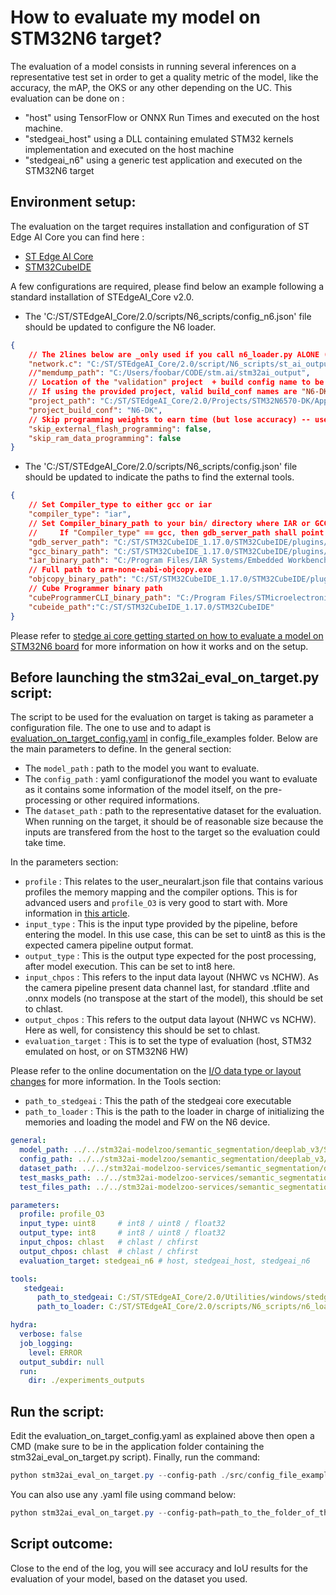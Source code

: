 # How to evaluate my model on STM32N6 target?

The evaluation of a model consists in running several inferences on a representative test set in order to get a quality metric of the model, like the accuracy, the mAP, the OKS or any other depending on the UC. This evaluation can be done on :
   - "host" using TensorFlow or ONNX Run Times and executed on the host machine.
   - "stedgeai_host" using a DLL containing emulated STM32 kernels implementation and executed on the host machine
   - "stedgeai_n6" using a generic test application and executed on the STM32N6 target


## Environment setup:
The evaluation on the target requires installation and configuration of ST Edge AI Core you can find here :
- [ST Edge AI Core](https://www.st.com/en/development-tools/stedgeai-core.html)
- [STM32CubeIDE](https://www.st.com/en/development-tools/stm32cubeide.html)

A few configurations are required, please find below an example following a standard installation of STEdgeAI_Core v2.0.

- The 'C:/ST/STEdgeAI_Core/2.0/scripts/N6_scripts/config_n6.json' file should be updated to configure the N6 loader.
```json
{
	// The 2lines below are _only used if you call n6_loader.py ALONE (memdump is optional and will be the parent dir of network.c by default)
	"network.c": "C:/ST/STEdgeAI_Core/2.0/script/N6_scripts/st_ai_output/network.c",
	//"memdump_path": "C:/Users/foobar/CODE/stm.ai/stm32ai_output",
	// Location of the "validation" project  + build config name to be built (if applicable)
	// If using the provided project, valid build_conf names are "N6-DK" (CR5 boards), "N6-DK-legacy" (older-than-CR5-boards); "N6-Nucleo" can also be used for IAR project.
	"project_path": "C:/ST/STEdgeAI_Core/2.0/Projects/STM32N6570-DK/Applications/NPU_Validation",
	"project_build_conf": "N6-DK",
	// Skip programming weights to earn time (but lose accuracy) -- useful for performance tests
	"skip_external_flash_programming": false,
	"skip_ram_data_programming": false
}
```
- The 'C:/ST/STEdgeAI_Core/2.0/scripts/N6_scripts/config.json' file should be updated to indicate the paths to find the external tools.
```json
{
	// Set Compiler_type to either gcc or iar
	"compiler_type": "iar",
	// Set Compiler_binary_path to your bin/ directory where IAR or GCC can be found
	//     If "Compiler_type" == gcc, then gdb_server_path shall point to where ST-LINK_gdbserver.exe can be found
	"gdb_server_path": "C:/ST/STM32CubeIDE_1.17.0/STM32CubeIDE/plugins/com.st.stm32cube.ide.mcu.externaltools.stlink-gdb-server.win32_2.2.0.202409170845/tools/bin/",
	"gcc_binary_path": "C:/ST/STM32CubeIDE_1.17.0/STM32CubeIDE/plugins/com.st.stm32cube.ide.mcu.externaltools.gnu-tools-for-stm32.12.3.rel1.win32_1.1.0.202410251130/tools/bin/",
	"iar_binary_path": "C:/Program Files/IAR Systems/Embedded Workbench 9.1/common/bin/",
	// Full path to arm-none-eabi-objcopy.exe
	"objcopy_binary_path": "C:/ST/STM32CubeIDE_1.17.0/STM32CubeIDE/plugins/com.st.stm32cube.ide.mcu.externaltools.gnu-tools-for-stm32.12.3.rel1.win32_1.1.0.202410251130/tools/bin/arm-none-eabi-objcopy.exe",
	// Cube Programmer binary path
	"cubeProgrammerCLI_binary_path": "C:/Program Files/STMicroelectronics/STM32Cube/STM32CubeProgrammer/bin/STM32_Programmer_CLI.exe",
	"cubeide_path":"C:/ST/STM32CubeIDE_1.17.0/STM32CubeIDE"
}
```
Please refer to [stedge ai core getting started on how to evaluate a model on STM32N6 board](https://stedgeai-dc.st.com/assets/embedded-docs/stneuralart_getting_started.html#ref_tools_config_n6l_json) for more information on how it works and on the setup.


## Before launching the stm32ai_eval_on_target.py script:
The script to be used for the evaluation on target is taking as parameter a configuration file. The one to use and to adapt is [evaluation_on_target_config.yaml](../../../src/config_file_examples/evaluation_on_target_config.yaml) in config_file_examples folder.
Below are the main parameters to define.
In the general section:
* The `model_path` : path to the model you want to evaluate.
* The `config_path` : yaml configurationof the model you want to evaluate as it contains some information of the model itself, on the pre-processing or other required informations.
* The `dataset_path` : path to the representative dataset for the evaluation. When running on the target, it should be of reasonable size because the inputs are transfered from the host to the target so the evaluation could take time.

In the parameters section:
* `profile` : This relates to the user_neuralart.json file that contains various profiles the memory mapping and the compiler options. This is for advanced users and `profile_O3` is very good to start with. More information in [this article](https://stedgeai-dc.st.com/assets/embedded-docs/stneuralart_neural_art_compiler.html#ref_built_in_tool_profiles).
* `input_type` : This is the input type provided by the pipeline, before entering the model. In this use case, this can be set to uint8 as this is the expected camera pipeline output format.
* `output_type` : This is the output type expected for the post processing, after model execution. This can be set to int8 here.
* `input_chpos` : This refers to the input data layout (NHWC vs NCHW). As the camera pipeline present data channel last, for standard .tflite and .onnx models (no transpose at the start of the model), this should be set to chlast.
* `output_chpos` : This refers to the output data layout (NHWC vs NCHW). Here as well, for consistency this should be set to chlast.
* `evaluation_target` : This is to set the type of evaluation (host, STM32 emulated on host, or on STM32N6 HW)

Please refer to the online documentation on the [I/O data type or layout changes](https://stedgeai-dc.st.com/assets/embedded-docs/how_to_change_io_data_type_format.html) for more information.
In the Tools section:
* `path_to_stedgeai` : This the path of the stedgeai core executable
* `path_to_loader` : This is the path to the loader in charge of initializing the memories and loading the model and FW on the N6 device.

```yaml
general:
  model_path: ../../stm32ai-modelzoo/semantic_segmentation/deeplab_v3/ST_pretrainedmodel_public_dataset/person_coco_2017_pascal_voc_2012/deeplab_v3_mobilenetv2_05_16_256/deeplab_v3_mobilenetv2_05_16_256_asppv2_qdq_int8.onnx
  config_path: ../../stm32ai-modelzoo/semantic_segmentation/deeplab_v3/ST_pretrainedmodel_public_dataset/person_coco_2017_pascal_voc_2012/deeplab_v3_mobilenetv2_05_16_256/deeplab_v3_mobilenetv2_05_16_256_asppv2_config.yaml
  dataset_path: ../../stm32ai-modelzoo-services/semantic_segmentation/datasets/semseg_validation_dataset/images
  test_masks_path: ../../stm32ai-modelzoo-services/semantic_segmentation/datasets/semseg_validation_dataset/masks
  test_files_path: ../../stm32ai-modelzoo-services/semantic_segmentation/datasets/semseg_validation_dataset/test_nano_full.txt

parameters:
  profile: profile_O3
  input_type: uint8     # int8 / uint8 / float32
  output_type: int8     # int8 / uint8 / float32
  input_chpos: chlast   # chlast / chfirst
  output_chpos: chlast  # chlast / chfirst
  evaluation_target: stedgeai_n6 # host, stedgeai_host, stedgeai_n6

tools:
   stedgeai:
      path_to_stedgeai: C:/ST/STEdgeAI_Core/2.0/Utilities/windows/stedgeai.exe
      path_to_loader: C:/ST/STEdgeAI_Core/2.0/scripts/N6_scripts/n6_loader.py

hydra:
  verbose: false
  job_logging:
    level: ERROR
  output_subdir: null
  run:
    dir: ./experiments_outputs
```


## Run the script:
Edit the evaluation_on_target_config.yaml as explained above then open a CMD (make sure to be in the application folder containing the stm32ai_eval_on_target.py script). Finally, run the command:

```powershell
python stm32ai_eval_on_target.py --config-path ./src/config_file_examples --config-name evaluation_on_target_config.yaml
```
You can also use any .yaml file using command below:
```powershell
python stm32ai_eval_on_target.py --config-path=path_to_the_folder_of_the_yaml --config-name=name_of_your_yaml_file
```

## Script outcome:
Close to the end of the log, you will see accuracy and IoU results for the evaluation of your model, based on the dataset you used.


